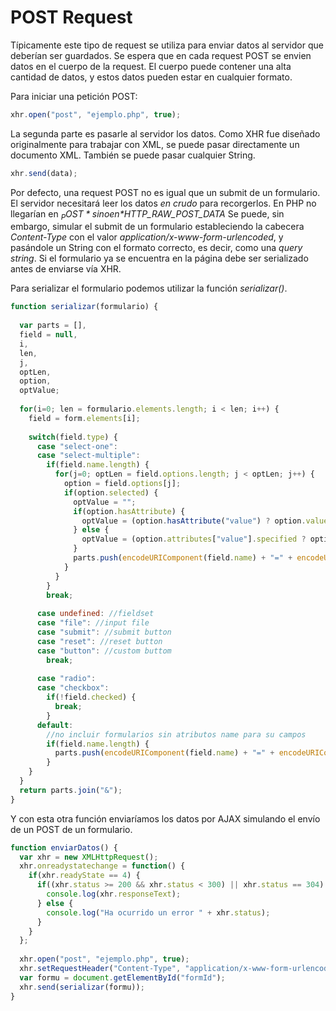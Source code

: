 # POST Request

Típicamente este tipo de request se utiliza para enviar datos al servidor que deberían ser guardados. Se espera que en cada request POST se envien datos en el cuerpo de la request. El cuerpo puede contener una alta cantidad de datos, y estos datos pueden estar en cualquier formato.

Para iniciar una petición POST:
```javascript
xhr.open("post", "ejemplo.php", true);
```

La segunda parte es pasarle al servidor los datos. Como XHR fue diseñado originalmente para trabajar con XML, se puede pasar directamente un documento XML. También se puede pasar cualquier String.
```javascript
xhr.send(data);
```

Por defecto, una request POST no es igual que un submit de un formulario. El servidor necesitará leer los datos _en crudo_ para recorgerlos. En PHP no llegarían en *$_POST* si no en *$HTTP_RAW_POST_DATA* Se puede, sin embargo, simular el submit de un formulario estableciendo la cabecera _Content-Type_ con el valor _application/x-www-form-urlencoded_, y pasándole un String con el formato correcto, es decir, como una _query string_. Si el formulario ya se encuentra en la página debe ser serializado antes de enviarse vía XHR.

Para serializar el formulario podemos utilizar la función _serializar()_.
```javascript
function serializar(formulario) {
  
  var parts = [],
  field = null,
  i,
  len,
  j,
  optLen,
  option,
  optValue;
  
  for(i=0; len = formulario.elements.length; i < len; i++) {
    field = form.elements[i];
    
    switch(field.type) {
      case "select-one":
      case "select-multiple":
        if(field.name.length) {
          for(j=0; optLen = field.options.length; j < optLen; j++) {
            option = field.options[j];
            if(option.selected) {
              optValue = "";
              if(option.hasAttribute) {
                optValue = (option.hasAttribute("value") ? option.value : option.text);
              } else {
                optValue = (option.attributes["value"].specified ? option.value : option.text);
              }
              parts.push(encodeURIComponent(field.name) + "=" + encodeURIComponent(optValue));
            }
          }
        }
        break;
      
      case undefined: //fieldset
      case "file": //input file
      case "submit": //submit button
      case "reset": //reset button
      case "button": //custom buttom
        break;
        
      case "radio":
      case "checkbox":
        if(!field.checked) {
          break;
        }
      default:
        //no incluir formularios sin atributos name para su campos
        if(field.name.length) {
          parts.push(encodeURIComponent(field.name) + "=" + encodeURIComponent(optValue));
        }
    }
  }
  return parts.join("&");
}
```

Y con esta otra función enviaríamos los datos por AJAX simulando el envío de un POST de un formulario.
```javascript
function enviarDatos() {
  var xhr = new XMLHttpRequest();
  xhr.onreadystatechange = function() {
    if(xhr.readyState == 4) {
      if((xhr.status >= 200 && xhr.status < 300) || xhr.status == 304) {
        console.log(xhr.responseText);
      } else {
        console.log("Ha ocurrido un error " + xhr.status);
      }
    }
  };
  
  xhr.open("post", "ejemplo.php", true);
  xhr.setRequestHeader("Content-Type", "application/x-www-form-urlencoded");
  var formu = document.getElementById("formId");
  xhr.send(serializar(formu));
}
```
